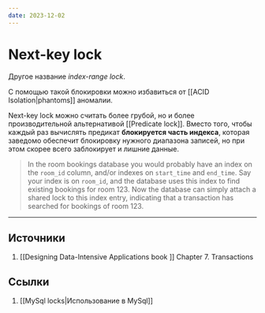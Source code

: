 ```yaml
---
date: 2023-12-02
---
```

# Next-key lock

Другое название *index-range lock*.

С помощью такой блокировки можно избавиться от [[ACID Isolation|phantoms]] аномалии.

Next-key lock можно считать более грубой, но и более производительной альтернативой [[Predicate lock]]. Вместо того, чтобы каждый раз вычислять предикат **блокируется часть индекса**, которая заведомо обеспечит блокировку нужного диапазона записей, но при этом скорее всего заблокирует и лишние данные.

> In the room bookings database you would probably have an index on the `room_id` column, and/or indexes on `start_time` and `end_time`. Say your index is on `room_id`, and the database uses this index to find existing bookings for room 123. Now the database can simply attach a shared lock to this index entry, indicating that a transaction has searched for bookings of room 123.

---

## Источники

1. [[Designing Data-Intensive Applications book ]] Chapter 7. Transactions

## Ссылки

1. [[MySql locks|Использование в MySql]]
